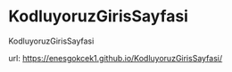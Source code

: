 # KodluyoruzGirisSayfasi
KodluyoruzGirisSayfasi

url: https://enesgokcek1.github.io/KodluyoruzGirisSayfasi/
